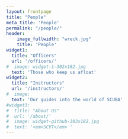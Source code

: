 ```yaml
---
layout: frontpage
title: "People"
meta_title: 'People'
permalink: "/people/"
header:
    image_fullwidth: "wreck.jpg"
    title: 'People' 
widget1:
  title: "Officers"
  url: '/officers/'
#  image: widget-1-302x182.jpg
  text: 'Those who keep us afloat'
widget2:
  title: "Instructors"
  url: '/instructors/'
#  image: 
  text: 'Our guides into the world of SCUBA'
#widget3:
#  title: "About Us"
#  url: '/about/'
#  image: widget-github-303x182.jpg
#  text: '<em>SCVT</em> '
---
```

